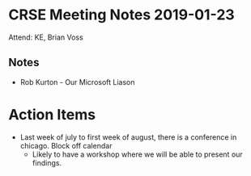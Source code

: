 # CRSE Meeting Notes 2019-01-23
Attend: KE, Brian Voss

## Notes
* Rob Kurton - Our Microsoft Liason

# Action Items
* Last week of july to first week of august, there is a conference in chicago.  Block off calendar
  - Likely to have a workshop where we will be able to present our findings.
